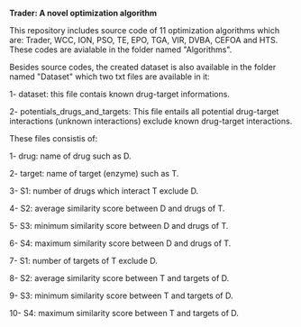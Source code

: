 **Trader: A novel optimization algorithm**

This repository includes source code of 11 optimization algorithms which are:
Trader, WCC, ION, PSO, TE, EPO, TGA, VIR, DVBA, CEFOA and HTS. These codes are
avialable in the folder named "Algorithms".

Besides source codes, the created dataset is also available in the folder named
"Dataset" which two txt files are available in it:

1- dataset: this file contais known drug-target informations.

2- potentials_drugs_and_targets: This file entails all potential drug-target
interactions (unknown interactions) exclude known drug-target interactions.

These files consistis of:

1- drug: name of drug such as D.

2- target: name of target (enzyme) such as T.

3- S1: number of drugs which interact T exclude D.

4- S2: average similarity score between D and drugs of T.

5- S3: minimum similarity score between D and drugs of T.

6- S4: maximum similarity score between D and drugs of T.

7- S1: number of targets of T exclude D.

8- S2: average similarity score between T and targets of D.

9- S3: minimum similarity score between T and targets of D.

10- S4: maximum similarity score between T and targets of D.
